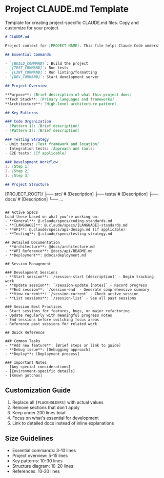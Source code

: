 # Project CLAUDE.md Template

Template for creating project-specific CLAUDE.md files. Copy and customize for your project.

```markdown
# CLAUDE.md

Project context for [PROJECT NAME]. This file helps Claude Code understand project-specific patterns and workflows.

## Essential Commands

- `[BUILD_COMMAND]`: Build the project
- `[TEST_COMMAND]`: Run tests
- `[LINT_COMMAND]`: Run linting/formatting
- `[DEV_COMMAND]`: Start development server

## Project Overview

**Purpose**: [Brief description of what this project does]
**Tech Stack**: [Primary languages and frameworks]
**Architecture**: [High-level architecture pattern]

## Key Patterns

### Code Organization
- [Pattern 1]: [Brief description]
- [Pattern 2]: [Brief description]

### Testing Strategy
- Unit tests: [Test framework and location]
- Integration tests: [Approach and tools]
- E2E tests: [If applicable]

### Development Workflow
1. [Step 1]
2. [Step 2]
3. [Step 3]

## Project Structure
```
[PROJECT_ROOT]/
├── src/           # [Description]
├── tests/         # [Description]
├── docs/          # [Description]
└── ...
```

## Active Specs
Load these based on what you're working on:
- **General**: @.claude/specs/coding-standards.md
- **[LANGUAGE]**: @.claude/specs/[LANGUAGE]-standards.md
- **API**: @.claude/specs/api-design.md (if applicable)
- **Testing**: @.claude/specs/testing-strategy.md

## Detailed Documentation
- **Architecture**: @docs/architecture.md
- **API Reference**: @docs/api/README.md
- **Deployment**: @docs/deployment.md

## Session Management

### Development Sessions
- **Start session**: `/session-start [description]` - Begin tracking work
- **Update session**: `/session-update [notes]` - Record progress
- **End session**: `/session-end` - Generate comprehensive summary
- **View current**: `/session-current` - Check active session
- **List sessions**: `/session-list` - See all past sessions

### Session Best Practices
- Start sessions for features, bugs, or major refactoring
- Update regularly with meaningful progress notes
- End sessions before switching focus areas
- Reference past sessions for related work

## Quick Reference

### Common Tasks
- **Add new feature**: [Brief steps or link to guide]
- **Debug issue**: [Debugging approach]
- **Deploy**: [Deployment process]

### Important Notes
- [Any special considerations]
- [Environment-specific details]
- [Known gotchas]
```

## Customization Guide

1. Replace all `[PLACEHOLDERS]` with actual values
2. Remove sections that don't apply
3. Keep under 200 lines total
4. Focus on what's essential for development
5. Link to detailed docs instead of inline explanations

## Size Guidelines
- Essential commands: 3-10 lines
- Project overview: 5-15 lines
- Key patterns: 10-30 lines
- Structure diagram: 10-20 lines
- References: 10-20 lines